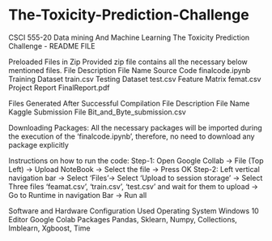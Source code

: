 # The-Toxicity-Prediction-Challenge

CSCI 555-20 Data mining And Machine Learning
The Toxicity Prediction Challenge - README FILE  

Preloaded Files in Zip
Provided zip file contains all the necessary below mentioned files.
File Description
File Name
Source Code
finalcode.ipynb
Training Dataset
train.csv
Testing Dataset
test.csv
Feature Matrix
femat.csv
Project Report
FinalReport.pdf


Files Generated After Successful Compilation 
File Description
File Name
Kaggle Submission File
Bit_and_Byte_submission.csv


Downloading Packages: 
All the necessary packages will be imported during the execution of the ‘finalcode.ipynb’, therefore, no need to download any package explicitly

Instructions on how to run the code:
Step-1: 
Open Google Collab → File (Top Left) →  Upload NoteBook → Select the file → Press OK
Step-2: 
Left vertical navigation bar → Select ‘Files’→ Select ‘Upload to session storage’  → Select Three files ‘feamat.csv’, ‘train.csv’, ‘test.csv’ and wait for them to upload → Go to Runtime in navigation Bar → Run all
  
Software and Hardware Configuration Used
Operating System
Windows 10
Editor
Google Colab
Packages
Pandas, Sklearn, Numpy, Collections, Imblearn, Xgboost, Time 

 
